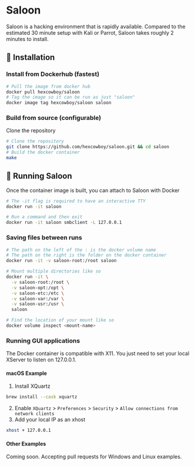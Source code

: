 # Saloon

Saloon is a hacking environment that is rapidly available. Compared to the estimated 30 minute setup with Kali or Parrot, Saloon takes roughly 2 minutes to install.

## 🚀 Installation

### Install from Dockerhub (fastest)

```bash
# Pull the image from docker hub
docker pull hexcowboy/saloon
# Tag the image so it can be run as just "saloon"
docker image tag hexcowboy/saloon saloon
```

### Build from source (configurable)

Clone the repository
```bash
# Clone the repository
git clone https://github.com/hexcowboy/saloon.git && cd saloon
# Build the docker container
make
```

## 🧨 Running Saloon

Once the container image is built, you can attach to Saloon with Docker
```bash
# The -it flag is required to have an interactive TTY
docker run -it saloon

# Run a command and then exit
docker run -it saloon smbclient -L 127.0.0.1
```

### Saving files between runs

```bash
# The path on the left of the : is the docker volume name
# The path on the right is the folder on the docker container
docker run -it -v saloon-root:/root saloon

# Mount multiple directories like so
docker run -it \
  -v saloon-root:/root \
  -v saloon-opt:/opt \
  -v saloon-etc:/etc \
  -v saloon-var:/var \
  -v saloon-usr:/usr \
  saloon

# Find the location of your mount like so
docker volume inspect <mount-name>
```

### Running GUI applications

The Docker container is compatible with X11. You just need to set your local XServer to listen on 127.0.0.1.

#### macOS Example

1. Install XQuartz
```bash
brew install --cask xquartz
```
2. Enable `XQuartz` > `Preferences` > `Security` > `Allow connections from network clients`
3. Add your local IP as an xhost
```bash
xhost + 127.0.0.1
```

#### Other Examples

Coming soon. Accepting pull requests for Windows and Linux examples.
